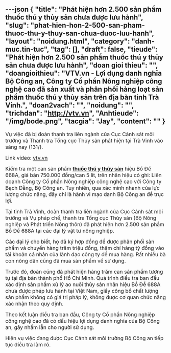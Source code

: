 ---json
{
    "title": "Phát hiện hơn 2.500 sản phẩm thuốc thú y thủy sản chưa được lưu hành",
    "slug": "phat-hien-hon-2-500-san-pham-thuoc-thu-y-thuy-san-chua-duoc-luu-hanh",
    "layout": "noidung.html",
    "category": "danh-muc.tin-tuc",
    "tag": [],
    "draft": false,
    "tieude": "Phát hiện hơn 2.500 sản phẩm thuốc thú y thủy sản chưa được lưu hành",
    "doan gioi thieu": "",
    "doangioithieu": "VTV.vn - Lợi dụng danh nghĩa Bộ Công an, Công ty Cổ phần Nông nghiệp công nghệ cao đã sản xuất và phân phối hàng loạt sản phẩm thuốc thú y thủy sản trên địa bàn tỉnh Trà Vinh.",
    "doan2vach": "",
    "noidung": "",
    "trichdan": "http://vtv.vn",
    "Anhtieude": "/img/bode.png",
    "tacgia": "Jay",
    "__content__": ""
}
---
<p><span style="font-size:16px">Vụ việc đ&atilde; bị đo&agrave;n thanh tra li&ecirc;n ng&agrave;nh của Cục Cảnh s&aacute;t m&ocirc;i trường v&agrave; Thanh tra Tổng cục Thủy sản ph&aacute;t hiện tại Tr&agrave; Vinh v&agrave;o s&aacute;ng nay (131/).</span></p>

<p><span style="font-size:16px">Link video:&nbsp;<a href="http://vtv.vn/trong-nuoc/phat-hien-hon-2500-san-pham-thuoc-thu-y-thuy-san-chua-duoc-luu-hanh-2018011314111303.htm">vtv.vn</a></span></p>

<p><span style="font-size:16px">Kiểm tra một can sản phẩm<strong>&nbsp;<a href="http://vtv.vn/thuoc-thu-y-thuy-san.html" target="_blank" title="thuốc thú y thủy sản">thuốc th&uacute; y thủy sản</a></strong>&nbsp;hiệu Bồ Đề 668A, gi&aacute; b&aacute;n 750.000 đồng/can 5 l&iacute;t, tr&ecirc;n nh&atilde;n hiệu c&oacute; ghi: Li&ecirc;n doanh C&ocirc;ng ty Cổ phần N&ocirc;ng nghiệp c&ocirc;ng nghệ cao với C&ocirc;ng ty Bạch Đằng, Bộ C&ocirc;ng an. Tuy nhi&ecirc;n, qua x&aacute;c minh nhanh của lực lượng chức năng, đ&acirc;y chỉ l&agrave; h&agrave;nh vi mạo danh Bộ C&ocirc;ng an để trục lợi.</span></p>

<p><span style="font-size:16px">Tại tỉnh Tr&agrave; Vinh, đo&agrave;n thanh tra li&ecirc;n ng&agrave;nh của Cục Cảnh s&aacute;t m&ocirc;i trường v&agrave; Vụ ph&aacute;p chế, thanh tra Tổng cục Thủy sản (Bộ N&ocirc;ng nghiệp v&agrave; Ph&aacute;t triển N&ocirc;ng th&ocirc;n) đ&atilde; ph&aacute;t hiện hơn 2.500 sản phẩm Bồ Đề 688A tại c&aacute;c đại l&yacute; vật tư n&ocirc;ng nghiệp.</span></p>

<p><span style="font-size:16px">C&aacute;c đại l&yacute; cho biết, họ đ&atilde; k&yacute; hợp đồng để được ph&acirc;n phối sản phẩm v&agrave; chuyển h&agrave;ng trăm triệu đồng, thậm ch&iacute; h&agrave;ng tỷ đồng v&agrave;o t&agrave;i khoản c&aacute; nh&acirc;n của l&atilde;nh đạo c&ocirc;ng ty để mua h&agrave;ng. Rất nhiều b&agrave; con n&ocirc;ng d&acirc;n cũng đ&atilde; mua sản phẩm về sử dụng.</span></p>

<p><span style="font-size:16px">Trước đ&oacute;, đo&agrave;n cũng đ&atilde; ph&aacute;t hiện h&agrave;ng trăm can sản phẩm tương tự tại địa b&agrave;n th&agrave;nh phố Hồ Ch&iacute; Minh. Qu&aacute; tr&igrave;nh điều tra ban đầu x&aacute;c định sản phẩm xử l&yacute; ao nu&ocirc;i thủy sản nh&atilde;n hiệu Bồ Đề 688A chưa được ph&eacute;p lưu h&agrave;nh tại Việt Nam, giấy c&ocirc;ng bố chất lượng sản phẩm kh&ocirc;ng c&oacute; gi&aacute; trị ph&aacute;p l&yacute;, kh&ocirc;ng được cơ quan chức năng x&aacute;c nhận theo quy định.</span></p>

<p><span style="font-size:16px">Theo kết luận điều tra ban đầu, C&ocirc;ng ty Cổ phần N&ocirc;ng nghiệp c&ocirc;ng nghệ cao đ&atilde; c&oacute; dấu hiệu lợi dụng danh nghĩa của Bộ C&ocirc;ng an, g&acirc;y nhầm lẫn cho người sử dụng.</span></p>

<p><span style="font-size:16px">Hiện vụ việc đang được Cục Cảnh s&aacute;t m&ocirc;i trường Bộ C&ocirc;ng an tiếp tục điều tra l&agrave;m r&otilde;.</span></p>
